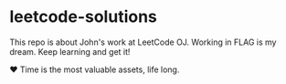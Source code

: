 # leetcode-solutions
This repo is about John's work at LeetCode OJ. Working in FLAG is my dream. Keep learning and get it!

❤️ Time is the most valuable assets, life long.
